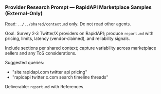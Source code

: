 ### Provider Research Prompt — RapidAPI Marketplace Samples (External‑Only)

Read: `../../shared/context.md` only. Do not read other agents.

Goal: Survey 2‑3 Twitter/X providers on RapidAPI; produce `report.md` with pricing, limits, latency (vendor‑claimed), and reliability signals.

Include sections per shared context; capture variability across marketplace sellers and any ToS considerations.

Suggested queries:
- "site:rapidapi.com twitter api pricing"
- "rapidapi twitter x.com search timeline threads"

Deliverable: `report.md` with References.


